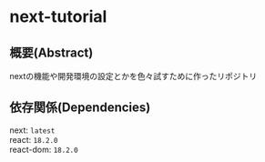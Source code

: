 # next-tutorial
## 概要(Abstract)
nextの機能や開発環境の設定とかを色々試すために作ったリポジトリ
## 依存関係(Dependencies)
next: `latest`
<br>
react: `18.2.0`
<br>
react-dom: `18.2.0`
